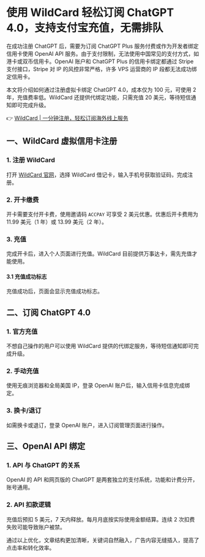 # 使用 WildCard 轻松订阅 ChatGPT 4.0，支持支付宝充值，无需排队

在成功注册 ChatGPT 后，需要为订阅 ChatGPT Plus 服务付费或作为开发者绑定信用卡使用 OpenAI API 服务。由于支付限制，无法使用中国常见的支付方式，如港卡或双币信用卡。OpenAI 账户和 ChatGPT Plus 的信用卡绑定都通过 Stripe 支付接口，Stripe 对 IP 的风控非常严格，许多 VPS 运营商的 IP 段都无法成功绑定信用卡。

本文将介绍如何通过注册虚拟卡绑定 ChatGPT 4.0，成本仅为 100 元，可使用 2 年，充值费率低。WildCard 还提供代绑定功能，只需充值 20 美元，等待短信通知即可完成升级。

👉 [WildCard | 一分钟注册，轻松订阅海外线上服务](https://bbtdd.com/WildCard)

## 一、WildCard 虚拟信用卡注册

### 1. 注册 WildCard

打开 [WildCard 官网](https://bbtdd.com/WildCard)，选择 WildCard 借记卡，输入手机号获取验证码，完成注册。

### 2. 开卡缴费

开卡需要支付开卡费，使用邀请码 `ACCPAY` 可享受 2 美元优惠。优惠后开卡费用为 11.99 美元（1 年）或 13.99 美元（2 年）。

### 3. 充值

完成开卡后，进入个人页面进行充值。WildCard 目前提供万事达卡，需先充值才能使用。

#### 3.1 充值成功标志

充值成功后，页面会显示充值成功标志。

## 二、订阅 ChatGPT 4.0

### 1. 官方充值

不想自己操作的用户可以使用 WildCard 提供的代绑定服务，等待短信通知即可完成升级。

### 2. 手动充值

使用无痕浏览器和全局美国 IP，登录 OpenAI 账户后，输入信用卡信息完成绑定。

### 3. 换卡/退订

如需换卡或退订，登录 OpenAI 账户，进入订阅管理页面进行操作。

## 三、OpenAI API 绑定

### 1. API 与 ChatGPT 的关系

OpenAI 的 API 和网页版的 ChatGPT 是两套独立的支付系统，功能和计费分开，账号通用。

### 2. API 扣款逻辑

充值后预扣 5 美元，7 天内释放。每月月底按实际使用金额结算。连续 2 次扣费失败可能导致账户被禁。



通过以上优化，文章结构更加清晰，关键词自然融入，广告内容无缝插入，提高了点击率和转化效率。
